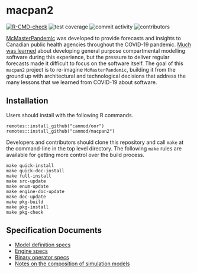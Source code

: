 # macpan2

<!-- badges: start -->
[![R-CMD-check](https://github.com/canmod/macpan2/actions/workflows/R-CMD-check.yaml/badge.svg)](https://github.com/canmod/macpan2/actions/workflows/R-CMD-check.yaml)
![test coverage](https://byob.yarr.is/canmod/macpan2/coverage)
![commit activity](https://img.shields.io/github/commit-activity/m/canmod/macpan2)
![contributors](https://img.shields.io/github/contributors/canmod/macpan2)

[McMasterPandemic](https://github.com/mac-theobio/McMasterPandemic) was developed to provide forecasts and insights to Canadian public health agencies throughout the COVID-19 pandemic. [Much was learned](https://canmod.github.io/macpan-book/index.html#vision-and-direction) about developing general purpose compartmental modelling software during this experience, but the pressure to deliver regular forecasts made it difficult to focus on the software itself. The goal of this `macpan2` project is to re-imagine `McMasterPandemic`, building it from the ground up with architectural and technological decisions that address the many lessons that we learned from COVID-19 about software.

## Installation

Users should install with the following R commands.

```
remotes::install_github("canmod/oor")
remotes::install_github("canmod/macpan2")
```

Developers and contributors should clone this repository and call `make` at the command-line in the top level directory. The following `make` rules are available for getting more control over the build process.

```
make quick-install
make quick-doc-install
make full-install
make src-update
make enum-update
make engine-doc-update
make doc-update
make pkg-build
make pkg-install
make pkg-check
```

## Specification Documents

* [Model definition specs](https://canmod.net/misc/model_definitions)
* [Engine specs](https://canmod.net/misc/cpp_side)
* [Binary operator specs](https://canmod.net/misc/elementwise_binary_operators)
* [Notes on the composition of simulation models](https://canmod.net/misc/composing_simulation_models)
